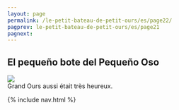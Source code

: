 ```yaml
---
layout: page
permalink: /le-petit-bateau-de-petit-ours/es/page22/
pagprev: le-petit-bateau-de-petit-ours/es/page21
pagnext:
---
```


## El pequeño bote del Pequeño Oso

<img src="{{ site.baseurl }}/img/le-petit-bateau-de-petit-ours/page22.jpg"/>

<div class="childbook-text">
Grand Ours aussi était très heureux.
</div>

{% include nav.html %}
